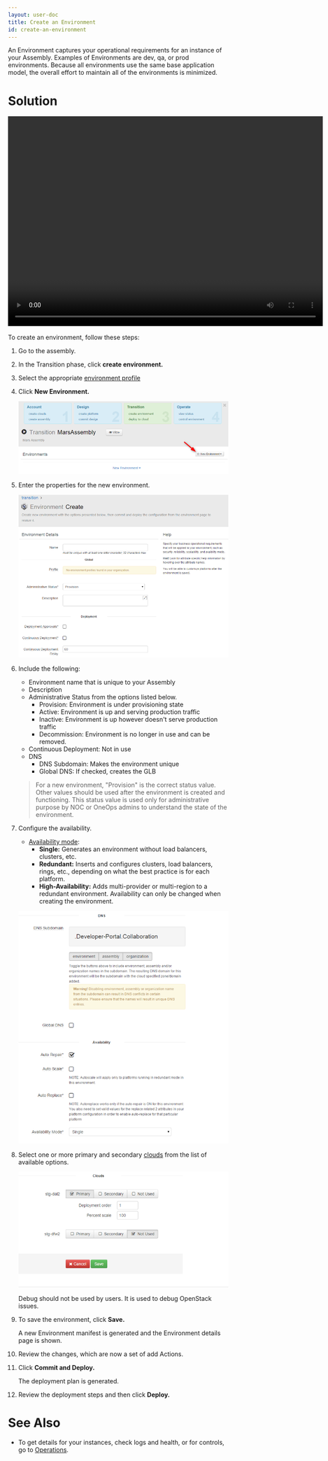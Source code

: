 ```yaml
---
layout: user-doc
title: Create an Environment
id: create-an-environment
---
```


An Environment captures your operational requirements for an instance of your Assembly. Examples of Environments are dev, qa, or prod environments. Because all environments use the same base application model, the overall effort to maintain all of the environments is minimized.

# Solution

<video width="720" height="480" preload="metadata" controls="" class="grovo-video">
    <source src="http://videos.grovo.com/walmart-oneops-transition-0215_creating-an-environment-in-oneops_4668.webm?vpv=1" type="video/webm">
    Your browser does not implement HTML5 video.
</video>

To create an environment, follow these steps:


1. Go to the assembly.
2. In the Transition phase, click **create environment.**
3. Select the appropriate <a href="/user/references/#environment-profiles">environment profile</a>
4. Click **New Environment.**

    ![User Create Environment](/assets/docs/local/images/user-create-environment.png)

5. Enter the properties for the new environment.

    ![User Create Environment](/assets/docs/local/images/user-create-environment1.png)

6. Include the following:
    * Environment name that is unique to your Assembly
    * Description
    * Administrative Status from the options listed below.
        * Provision: Environment is under provisioning state
        * Active: Environment is up and serving production traffic
        * Inactive: Environment is up however doesn't serve production traffic
        * Decommission: Environment is no longer in use and can be removed.
    * Continuous Deployment: Not in use
    * DNS
        * DNS Subdomain: Makes the environment unique
        * Global DNS: If checked, creates the GLB

    >For a new environment, "Provision" is the correct status value. Other values should be used after the environment is created and functioning. This status value is used only for administrative purpose by NOC or OneOps admins to understand the state of the environment.

7. Configure the availability.
    * <a href="/user/references/#availability-modes">Availability mode</a>:
        * **Single:** Generates an environment without load balancers, clusters, etc.  
        * **Redundant:** Inserts and configures clusters, load balancers, rings, etc., depending on what the best practice is for each platform.  
        * **High-Availability:** Adds multi-provider or multi-region to a redundant environment. Availability can only be changed when creating the environment.

    ![User Create Environment](/assets/docs/local/images/user-create-environment2.png)

8. Select one or more primary and secondary <a href="/user/howto/add-a-new-cloud.html">clouds</a> from the list of available options.

    ![User Create Environment](/assets/docs/local/images/user-create-environment3.png)

    Debug should not be used by users. It is used to debug OpenStack issues.

10. To save the environment, click **Save.**

    A new Environment manifest is generated and the Environment details page is shown.

11. Review the changes, which are now a set of add Actions.
12. Click **Commit and Deploy.**

    The deployment plan is generated.

13. Review the deployment steps and then click **Deploy.**

# See Also

* To get details for your instances, check logs and health, or for controls, go to <a href="/user/references/#operations-reference">Operations</a>.

